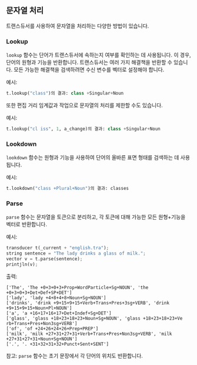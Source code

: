## 문자열 처리

트랜스듀서를 사용하여 문자열을 처리하는 다양한 방법이 있습니다.

### Lookup

`lookup` 함수는 단어가 트랜스듀서에 속하는지 여부를 확인하는 데 사용됩니다. 이 경우, 단어의 원형과 기능을 반환합니다. 트랜스듀서는 여러 가지 해결책을 반환할 수 있습니다. 모든 가능한 해결책을 검색하려면 수신 변수를 벡터로 설정해야 합니다.

예시:
```python
t.lookup("class")의 결과: class +Singular+Noun
```

또한 편집 거리 임계값과 작업으로 문자열의 처리를 제한할 수도 있습니다.

예시:
```python
t.lookup("cl iss", 1, a_change)의 결과: class +Singular+Noun
```

### Lookdown

`lookdown` 함수는 원형과 기능을 사용하여 단어의 올바른 표면 형태를 검색하는 데 사용됩니다.

예시:
```python
t.lookdown("class +Plural+Noun")의 결과: classes
```

### Parse

`parse` 함수는 문자열을 토큰으로 분리하고, 각 토큰에 대해 가능한 모든 원형+기능을 벡터로 반환합니다.

예시:
```python
transducer t(_current + "english.tra");
string sentence = "The lady drinks a glass of milk.";
vector v = t.parse(sentence);
printjln(v);
```

출력:
```
['The', 'The +0+3+0+3+Prop+WordParticle+Sg+NOUN', 'the +0+3+0+3+Det+Def+SP+DET']
['lady', 'lady +4+8+4+8+Noun+Sg+NOUN']
['drinks', 'drink +9+15+9+15+Verb+Trans+Pres+3sg+VERB', 'drink +9+15+9+15+Noun+Pl+NOUN']
['a', 'a +16+17+16+17+Det+Indef+Sg+DET']
['glass', 'glass +18+23+18+23+Noun+Sg+NOUN', 'glass +18+23+18+23+Ve rb+Trans+Pres+Non3sg+VERB']
['of', 'of +24+26+24+26+Prep+PREP']
['milk', 'milk +27+31+27+31+Verb+Trans+Pres+Non3sg+VERB', 'milk +27+31+27+31+Noun+Sg+NOUN']
['.', '. +31+32+31+32+Punct+Sent+SENT']
```

참고: `parse` 함수는 초기 문장에서 각 단어의 위치도 반환합니다.